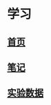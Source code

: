<!-- docs/_sidebar.md -->
<link rel="stylesheet" type="text/css" href="/themes/newsprint.css">

# 学习
## [首页](/)
## [笔记](/notes/)
## [实验数据](/experiment/)